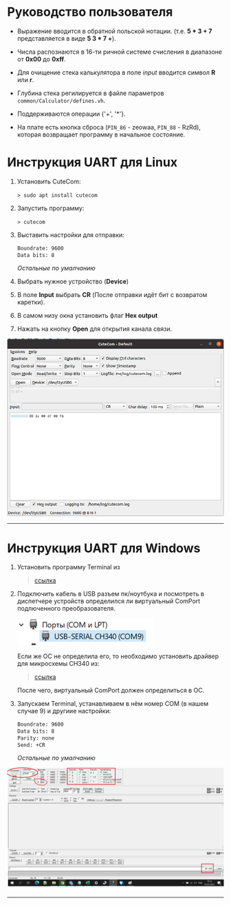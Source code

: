 
# Руководство пользователя

- Выражение вводится в обратной польской нотации. (т.е. **5 * 3 + 7** представляется в виде **5 3 * 7 +**).

- Числа распознаются в 16-ти ричной системе счисления в диапазоне от **0x00** до **0xff**.

- Для очищение стека калькулятора в поле *input* вводится символ **R** или **r**.

- Глубина стека регилируется в файле параметров `common/Calculator/defines.vh`.

- Поддерживаются операции {'+', '*'}.

- На плате есть кнопка сброса (`PIN_86` - zeowaa, `PIN_88` - RzRd), которая возвращает программу в начальное состояние.

# Инструкция UART для Linux

1. Установить СuteСom:

    `> sudo apt install cutecom`

2. Запустить программу:

    `> cutecom`

3. Выставить настройки для отправки:

    ``` text
    Boundrate: 9600
    Data bits: 8
    ```

    *Остальные по умалчанию*

4. Выбрать нужное устройство (**Device**)
5. В поле **Input** выбрать **CR** (После отправки идёт бит с возвратом каретки).
6. В самом низу окна установить флаг **Hex output**
7. Нажать на кнопку **Open**  для открытия канала связи.

![CuteCome](.pictures/CuteCome.png)

---

# Инструкция UART для Windows

1. Установить программу Terminal из

    >[ссылка](https://github.com/DigitalDesignSchool/2021dev/tree/main/Innopolis%20University/fpga_calculator_with_uart/programs "Terminal")

2. Подключить кабель в USB разъем пк/ноутбука и посмотреть в диспетчере устройств определился ли виртуальный ComPort подлюченного преобразователя.

    ![windows_COM](.pictures/windows_COM.png)

    Если же ОС не определила его, то необходимо установить драйвер для микросхемы CH340 из:

    >[ссылка](https://github.com/DigitalDesignSchool/2021dev/tree/main/Innopolis%20University/fpga_calculator_with_uart/programs "CH340")

    После чего, виртуальный ComPort должен определиться в ОС.

3. Запускаем Terminal, устанавливаем в нём номер COM (в нашем случае 9) и другиие настройки:

    ``` text
    Boundrate: 9600
    Data bits: 8
    Parity: none
    Send: +CR
    ```

    *Остальные по умалчанию*

![Terminal](.pictures/Terminal.png)

---
